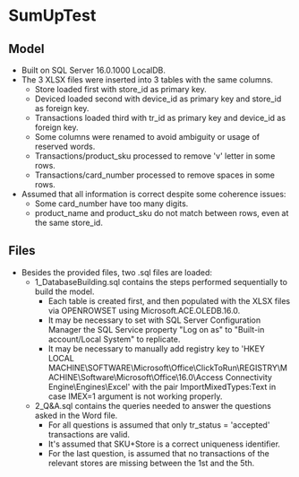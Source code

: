 # SumUpTest

## Model
* Built on SQL Server 16.0.1000 LocalDB.
* The 3 XLSX files were inserted into 3 tables with the same columns.
  * Store loaded first with store_id as primary key.
  * Deviced loaded second with device_id as primary key and store_id as foreign key.
  * Transactions loaded third with tr_id as primary key and device_id as foreign key.
  * Some columns were renamed to avoid ambiguity or usage of reserved words.
  * Transactions/product_sku processed to remove 'v' letter in some rows.
  * Transactions/card_number processed to remove spaces in some rows.
* Assumed that all information is correct despite some coherence issues:
  * Some card_number have too many digits.
  * product_name and product_sku do not match between rows, even at the same store_id.

## Files
* Besides the provided files, two .sql files are loaded:
  * 1_DatabaseBuilding.sql contains the steps performed sequentially to build the model.
    * Each table is created first, and then populated with the XLSX files via OPENROWSET using Microsoft.ACE.OLEDB.16.0.
    * It may be necessary to set with SQL Server Configuration Manager the SQL Service property "Log on as" to "Built-in account/Local System" to replicate.
    * It may be necessary to manually add registry key to 'HKEY LOCAL MACHINE\SOFTWARE\Microsoft\Office\ClickToRun\REGISTRY\MACHINE\Software\Microsoft\Office\16.0\Access Connectivity Engine\Engines\Excel\' with the pair ImportMixedTypes:Text in case IMEX=1 argument is not working properly.
  * 2_Q&A.sql contains the queries needed to answer the questions asked in the Word file.
    * For all questions is assumed that only tr_status = 'accepted' transactions are valid.
    * It's assumed that SKU+Store is a correct uniqueness identifier.
    * For the last question, is assumed that no transactions of the relevant stores are missing between the 1st and the 5th.
